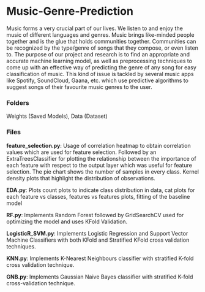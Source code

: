 # Music-Genre-Prediction

Music forms a very crucial part of our lives. We listen to and enjoy the music of different languages and genres. Music brings like-minded people together and is the glue that holds communities together. Communities can be recognized by the type/genre of songs that they compose, or even listen to.  The purpose of our project and research is to find an appropriate and accurate machine learning model, as well as preprocessing techniques to come up with an effective way of predicting the genre of any song for easy classification of music. This kind of issue is tackled by several music apps like Spotify, SoundCloud, Gaana, etc. which use predictive algorithms to suggest songs of their favourite music genres to the user.

### Folders
Weights (Saved Models), Data (Dataset)

### Files

**feature_selection.py**: Usage of correlation heatmap to obtain correlation values which are used for feature selection. Followed by an ExtraTreesClassifier for plotting the relationship between the importance of each feature with respect to the output layer which was useful for feature selection. The pie chart shows the number of samples in every class. Kernel density plots that highlight the distribution of observations.

**EDA.py**: Plots count plots to indicate class distribution in data, cat plots for each feature vs classes, features vs features plots, fitting of the baseline model

**RF.py**: Implements Random Forest followed by GridSearchCV used for optimizing the model and uses KFold Validation.

**LogisticR_SVM.py**: Implements Logistic Regression and Support Vector Machine Classifiers with both KFold and Stratified KFold cross validation techniques.

**KNN.py**: Implements K-Nearest Neighbours classifier with stratified K-fold cross validation technique.

**GNB.py**:  Implements Gaussian Naive Bayes classifier with stratified K-fold cross-validation technique.



